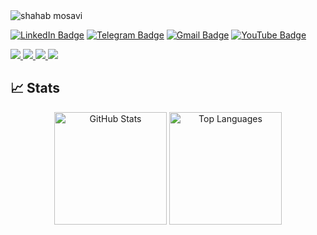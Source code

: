 <img src="https://komarev.com/ghpvc/?username=shahabmosavi" alt="shahab mosavi" />

[![LinkedIn Badge](https://img.shields.io/badge/-shahab%20mosavi-0072b1?style=flat&logo=Linkedin&logoColor=white)](https://www.linkedin.com/in/shahab-mosavi/)
[![Telegram Badge](https://img.shields.io/badge/-Telegram-blue?style=flat&logo=telegram&logoColor=white)](https://t.me/sparrowolf)
[![Gmail Badge](https://img.shields.io/badge/-shahab.programming.git@gmail.com-c14438?style=flat&logo=Gmail&logoColor=white)](mailto:shahab.programming.git@gmail.com)
[![YouTube Badge](https://img.shields.io/badge/-YouTube-red?style=flat&logo=youtube&logoColor=white)](https://www.youtube.com/@shahab.programming)


  <a href="https://www.linkedin.com/in/shahab-mosavi/">
    <img src="https://img.shields.io/badge/-Shahab%20Mosavi-0072b1?style=flat&logo=Linkedin&logoColor=white" />
  </a>
  <a href="https://t.me/sparrowolf">
    <img src="https://img.shields.io/badge/-Telegram-blue?style=flat&logo=telegram&logoColor=white" />
  </a>
  <a href="mailto:shahab.programming.git@gmail.com">
    <img src="https://img.shields.io/badge/-shahab.programming.git@gmail.com-c14438?style=flat&logo=gmail&logoColor=white" />
  </a>
  <a href="https://www.youtube.com/@shahab.programming">
    <img src="https://img.shields.io/badge/-YouTube-red?style=flat&logo=youtube&logoColor=white" />
  </a>
</p>

## 📈 Stats

<p align="center">
  <img src="https://github-readme-stats.vercel.app/api?username=shahabmosavi&show_icons=true&theme=tokyonight" alt="GitHub Stats" height="180"/>
  <img src="https://github-readme-stats.vercel.app/api/top-langs/?username=shahabmosavi&layout=compact&theme=tokyonight" alt="Top Languages" height="180"/>
</p>
